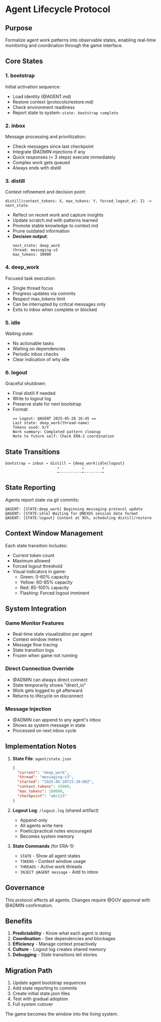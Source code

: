 # Agent Lifecycle Protocol

## Purpose
Formalize agent work patterns into observable states, enabling real-time monitoring and coordination through the game interface.

## Core States

### 1. bootstrap
Initial activation sequence:
- Load identity (@AGENT.md)
- Restore context (protocols/restore.md)
- Check environment readiness
- Report state to system: `state: bootstrap complete`

### 2. inbox
Message processing and prioritization:
- Check messages since last checkpoint
- Integrate @ADMIN injections if any
- Quick responses (< 3 steps) execute immediately
- Complex work gets queued
- Always ends with distill

### 3. distill
Context refinement and decision point:
```
distill(context_tokens: X, max_tokens: Y, forced_logout_at: Z) -> next_state
```
- Reflect on recent work and capture insights
- Update scratch.md with patterns learned
- Promote stable knowledge to context.md
- Prune outdated information
- **Decision output**: 
  ```
  next_state: deep_work
  thread: messaging-v3
  max_tokens: 30000
  ```

### 4. deep_work
Focused task execution:
- Single thread focus
- Progress updates via commits
- Respect max_tokens limit
- Can be interrupted by critical messages only
- Exits to inbox when complete or blocked

### 5. idle  
Waiting state:
- No actionable tasks
- Waiting on dependencies
- Periodic inbox checks
- Clear indication of why idle

### 6. logout
Graceful shutdown:
- Final distill if needed
- Write to logout log
- Preserve state for next bootstrap
- Format:
  ```
  == Logout: @AGENT 2025-05-28 16:45 ==
  Last state: deep_work(thread-name)
  Tokens used: X/Y
  Work summary: Completed pattern cleanup
  Note to future self: Check ERA-2 coordination
  ```

## State Transitions

```
bootstrap → inbox → distill → {deep_work|idle|logout}
                       ↑          ↓        ↓
                       ←----------←--------←
```

## State Reporting

Agents report state via git commits:
```
@AGENT: [STATE:deep_work] Beginning messaging protocol update
@AGENT: [STATE:idle] Waiting for @NEXUS session data format
@AGENT: [STATE:logout] Context at 95%, scheduling distill/restore
```

## Context Window Management

Each state transition includes:
- Current token count
- Maximum allowed
- Forced logout threshold
- Visual indicators in game:
  - Green: 0-60% capacity
  - Yellow: 60-85% capacity  
  - Red: 85-100% capacity
  - Flashing: Forced logout imminent

## System Integration

### Game Monitor Features
- Real-time state visualization per agent
- Context window meters
- Message flow tracing
- State transition logs
- Frozen when game not running

### Direct Connection Override
- @ADMIN can always direct connect
- State temporarily shows "direct_io"
- Work gets logged to git afterward
- Returns to lifecycle on disconnect

### Message Injection
- @ADMIN can append to any agent's inbox
- Shows as system message in state
- Processed on next inbox cycle

## Implementation Notes

1. **State File**: `agent/state.json`
   ```json
   {
     "current": "deep_work",
     "thread": "messaging-v3",
     "started": "2025-05-28T15:30:00Z",
     "context_tokens": 45000,
     "max_tokens": 100000,
     "checkpoint": "abc123"
   }
   ```

2. **Logout Log**: `/logout.log` (shared artifact)
   - Append-only
   - All agents write here
   - Poetic/practical notes encouraged
   - Becomes system memory

3. **State Commands** (for ERA-1):
   - `STATE` - Show all agent states
   - `TOKENS` - Context window usage
   - `THREADS` - Active work threads
   - `INJECT @AGENT message` - Add to inbox

## Governance

This protocol affects all agents. Changes require @GOV approval with @ADMIN confirmation.

## Benefits

1. **Predictability** - Know what each agent is doing
2. **Coordination** - See dependencies and blockages  
3. **Efficiency** - Manage context proactively
4. **Culture** - Logout log creates shared memory
5. **Debugging** - State transitions tell stories

## Migration Path

1. Update agent bootstrap sequences
2. Add state reporting to commits  
3. Create initial state.json files
4. Test with gradual adoption
5. Full system cutover

The game becomes the window into the living system.